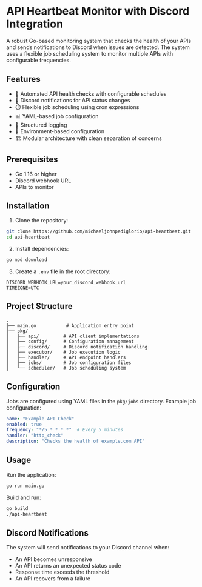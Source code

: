 # API Heartbeat Monitor with Discord Integration

A robust Go-based monitoring system that checks the health of your APIs and sends notifications to Discord when issues are detected. The system uses a flexible job scheduling system to monitor multiple APIs with configurable frequencies.

## Features

- 🔄 Automated API health checks with configurable schedules
- 🔔 Discord notifications for API status changes
- ⏱️ Flexible job scheduling using cron expressions
- 📊 YAML-based job configuration
- 📝 Structured logging
- 🔐 Environment-based configuration
- 🏗️ Modular architecture with clean separation of concerns

## Prerequisites

- Go 1.16 or higher
- Discord webhook URL
- APIs to monitor

## Installation

1. Clone the repository:
```bash
git clone https://github.com/michaeljohnpediglorio/api-heartbeat.git
cd api-heartbeat
```

2. Install dependencies:
```bash
go mod download
```

3. Create a `.env` file in the root directory:
```env
DISCORD_WEBHOOK_URL=your_discord_webhook_url
TIMEZONE=UTC
```

## Project Structure

```
.
├── main.go           # Application entry point
├── pkg/
│   ├── api/         # API client implementations
│   ├── config/      # Configuration management
│   ├── discord/     # Discord notification handling
│   ├── executor/    # Job execution logic
│   ├── handler/     # API endpoint handlers
│   ├── jobs/        # Job configuration files
│   └── scheduler/   # Job scheduling system
```

## Configuration

Jobs are configured using YAML files in the `pkg/jobs` directory. Example job configuration:

```yaml
name: "Example API Check"
enabled: true
frequency: "*/5 * * * *"  # Every 5 minutes
handler: "http_check"
description: "Checks the health of example.com API"
```

## Usage

Run the application:

```bash
go run main.go
```

Build and run:

```bash
go build
./api-heartbeat
```

## Discord Notifications

The system will send notifications to your Discord channel when:
- An API becomes unresponsive
- An API returns an unexpected status code
- Response time exceeds the threshold
- An API recovers from a failure